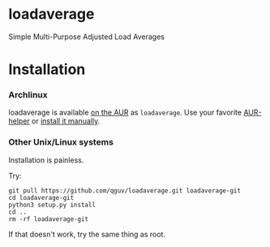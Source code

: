 loadaverage
===========

Simple Multi-Purpose Adjusted Load Averages

# Installation

### Archlinux

loadaverage is available [on the AUR](https://aur.archlinux.org/packages/loadaverage) as `loadaverage`. Use your favorite [AUR-helper](https://wiki.archlinux.org/index.php/AUR_Helpers#AUR_search.2Fbuild_helpers) or [install it manually](https://wiki.archlinux.org/index.php/AUR#Installing_packages).

### Other Unix/Linux systems

Installation is painless.

Try:

    git pull https://github.com/qguv/loadaverage.git loadaverage-git
    cd loadaverage-git
    python3 setup.py install
    cd ..
    rm -rf loadaverage-git

If that doesn't work, try the same thing as root.
